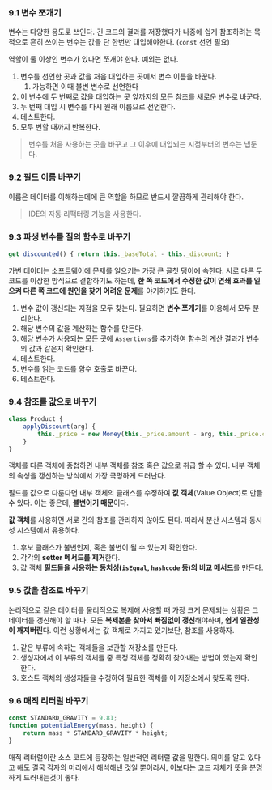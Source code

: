 ### 9.1 변수 쪼개기

변수는 다양한 용도로 쓰인다.
긴 코드의 결과를 저장했다가 나중에 쉽게 참조하려는 목적으로 흔히 쓰이는 변수는 값을 단 한번만 대입해야한다. (`const` 선언 필요)

역할이 둘 이상인 변수가 있다면 쪼개야 한다. 예외는 없다.

1. 변수를 선언한 곳과 값을 처음 대입하는 곳에서 변수 이름을 바꾼다. 
	1. 가능하면 이때 불변 변수로 선언한다
2. 이 변수에 두 번째로 값을 대입하는 곳 앞까지의 모든 참조를 새로운 변수로 바꾼다.
3. 두 번째 대입 시 변수를 다시 원래 이름으로 선언한다.
4. 테스트한다.
5. 모두 변할 때까지 반복한다.

> 변수를 처음 사용하는 곳을 바꾸고 그 이후에 대입되는 시점부터의 변수는 냅둔다.

### 9.2 필드 이름 바꾸기

이름은 데이터를 이해하는데에 큰 역할을 하므로 반드시 깔끔하게 관리해야 한다.

> IDE의 자동 리팩터링 기능을 사용한다.

### 9.3 파생 변수를 질의 함수로 바꾸기

```javascript
get discounted() { return this._baseTotal - this._discount; }
```

가변 데이터는 소프트웨어에 문제를 일으키는 가장 큰 골칫 덩이에 속한다.
서로 다른 두 코드를 이상한 방식으로 결합하기도 하는데, 
**한 쪽 코드에서 수정한 값이 연쇄 효과를 일으켜 다른 쪽 코드에 원인을 찾기 어려운 문제**를 야기하기도 한다.

1. 변수 값이 갱신되는 지점을 모두 찾는다. 필요하면 **변수 쪼개기**를 이용해서 모두 분리한다.
2. 해당 변수의 값을 계산하는 함수를 만든다.
3. 해당 변수가 사용되는 모든 곳에 `Assertions`를 추가하여 함수의 계산 결과가 변수의 값과 같은지 확인한다.
4. 테스트한다.
5. 변수를 읽는 코드를 함수 호출로 바꾼다.
6. 테스트한다.

### 9.4 참조를 값으로 바꾸기

```javascript
class Product {
	applyDiscount(arg) {
		this._price = new Money(this._price.amount - arg, this._price.currency);
	}
}
```

객체를 다른 객체에 중첩하면 내부 객체를 참조 혹은 값으로 취급 할 수 있다. 내부 객체의 속성을 갱신하는 방식에서 가장 극명하게 드러난다.

필드를 값으로 다룬다면 내부 객체의 클래스를 수정하여 **값 객체**(Value Object)로 만들 수 있다. 이는 좋은데, **불변이기 때문**이다.

**값 객체**를 사용하면 서로 간의 참조를 관리하지 않아도 된다. 따라서 분산 시스템과 동시성 시스템에서 유용하다.

1. 후보 클래스가 불변인지, 혹은 불변이 될 수 있는지 확인한다.
2. 각각의 **setter 메서드를 제거**한다.
3. 값 객체 **필드들을 사용하는 동치성(`isEqual`, `hashcode` 등)의 비교 메서드**를 만든다.

### 9.5 값을 참조로 바꾸기

논리적으로 같은 데이터를 물리적으로 복제해 사용할 때 가장 크게 문제되는 상황은 그 데이터를 갱신해야 할 때다.
모든 **복제본을 찾아서 빠짐없이 갱신**해야하며, **쉽게 일관성이 깨져버린**다. 이런 상황에서는 값 객체로 가지고 있기보단, 참조를 사용하자.

1. 같은 부류에 속하는 객체들을 보관할 저장소를 만든다.
2. 생성자에서 이 부류의 객체들 중 특정 객체를 정확히 찾아내는 방법이 있는지 확인한다.
3. 호스트 객체의 생성자들을 수정하여 필요한 객체를 이 저장소에서 찾도록 한다.

### 9.6 매직 리터럴 바꾸기

```javascript
const STANDARD_GRAVITY = 9.81;
function potentialEnergy(mass, height) {
	return mass * STANDARD_GRAVITY * height;
}
```

매직 리터럴이란 소스 코드에 등장하는 일반적인 리터럴 값을 말한다.
의미를 알고 있다고 해도 결국 각자의 머리에서 해석해낸 것일 뿐이라서, 이보다는 코드 자체가 뜻을 분명하게 드러내는것이 좋다.

